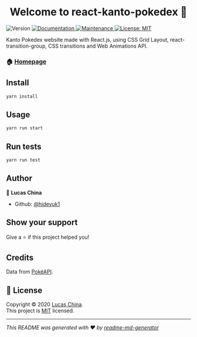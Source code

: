 <h1 align="center">Welcome to react-kanto-pokedex 👋</h1>
<p>
  <img alt="Version" src="https://img.shields.io/badge/version-0.1.0-blue.svg?cacheSeconds=2592000" />
  <a href="https://github.com/hideyuk1/react-kanto-pokedex#readme" target="_blank">
    <img alt="Documentation" src="https://img.shields.io/badge/documentation-yes-brightgreen.svg" />
  </a>
  <a href="https://github.com/hideyuk1/react-kanto-pokedex/graphs/commit-activity" target="_blank">
    <img alt="Maintenance" src="https://img.shields.io/badge/Maintained%3F-yes-green.svg" />
  </a>
  <a href="https://github.com/hideyuk1/react-kanto-pokedex/blob/master/LICENSE" target="_blank">
    <img alt="License: MIT" src="https://img.shields.io/github/license/hideyuk1/react-kanto-pokedex" />
  </a>
</p>

Kanto Pokedex website made with React.js, using CSS Grid Layout, react-transition-group, CSS transitions and Web Animations API.

### 🏠 [Homepage](https://react-kanto-pokedex.vercel.app/)

## Install

```sh
yarn install
```

## Usage

```sh
yarn run start
```

## Run tests

```sh
yarn run test
```

## Author

👤 **Lucas China**

* Github: [@hideyuk1](https://github.com/hideyuk1)

## Show your support

Give a ⭐️ if this project helped you!

## Credits

Data from [PokéAPI](https://pokeapi.co/).

## 📝 License

Copyright © 2020 [Lucas China](https://github.com/hideyuk1).<br />
This project is [MIT](https://github.com/hideyuk1/react-kanto-pokedex/blob/master/LICENSE) licensed.

***
_This README was generated with ❤️ by [readme-md-generator](https://github.com/kefranabg/readme-md-generator)_